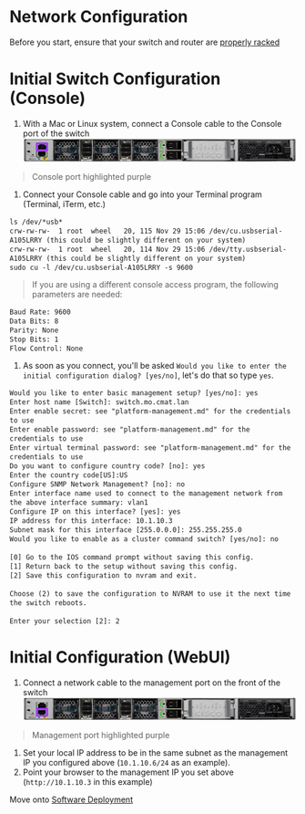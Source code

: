# Network Configuration

Before you start, ensure that your switch and router are [properly racked](../hardware-assembly.md)

# Initial Switch Configuration (Console)
1. With a Mac or Linux system, connect a Console cable to the Console port of the switch  
![](../../images/switch-console.png)  
> Console port highlighted purple

1. Connect your Console cable and go into your Terminal program (Terminal, iTerm, etc.)
```
ls /dev/*usb*
crw-rw-rw-  1 root  wheel   20, 115 Nov 29 15:06 /dev/cu.usbserial-A105LRRY (this could be slightly different on your system)
crw-rw-rw-  1 root  wheel   20, 114 Nov 29 15:06 /dev/tty.usbserial-A105LRRY (this could be slightly different on your system)
sudo cu -l /dev/cu.usbserial-A105LRRY -s 9600
```
> If you are using a different console access program, the following parameters are needed:

```
Baud Rate: 9600
Data Bits: 8
Parity: None
Stop Bits: 1
Flow Control: None
```

1. As soon as you connect, you'll be asked `Would you like to enter the initial configuration dialog? [yes/no]`, let's do that so type `yes`.

```
Would you like to enter basic management setup? [yes/no]: yes
Enter host name [Switch]: switch.mo.cmat.lan
Enter enable secret: see "platform-management.md" for the credentials to use
Enter enable password: see "platform-management.md" for the credentials to use
Enter virtual terminal password: see "platform-management.md" for the credentials to use
Do you want to configure country code? [no]: yes
Enter the country code[US]:US
Configure SNMP Network Management? [no]: no
Enter interface name used to connect to the management network from the above interface summary: vlan1
Configure IP on this interface? [yes]: yes
IP address for this interface: 10.1.10.3
Subnet mask for this interface [255.0.0.0]: 255.255.255.0
Would you like to enable as a cluster command switch? [yes/no]: no

[0] Go to the IOS command prompt without saving this config.
[1] Return back to the setup without saving this config.
[2] Save this configuration to nvram and exit.

Choose (2) to save the configuration to NVRAM to use it the next time the switch reboots.

Enter your selection [2]: 2
```

# Initial Configuration (WebUI)
1. Connect a network cable to the management port on the front of the switch
![](../../images/switch-management.png)
> Management port highlighted purple  

1. Set your local IP address to be in the same subnet as the management IP you configured above (`10.1.10.6/24` as an example).
1. Point your browser to the management IP you set above (`http://10.1.10.3` in this example)

Move onto [Software Deployment](../software-deployment.md)
